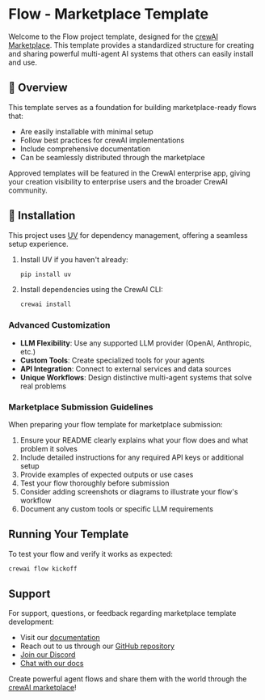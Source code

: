 # Flow - Marketplace Template

Welcome to the Flow project template, designed for the [crewAI Marketplace](https://marketplace.crewai.com). This template provides a standardized structure for creating and sharing powerful multi-agent AI systems that others can easily install and use.

## 🚀 Overview

This template serves as a foundation for building marketplace-ready flows that:

- Are easily installable with minimal setup
- Follow best practices for crewAI implementations
- Include comprehensive documentation
- Can be seamlessly distributed through the marketplace

Approved templates will be featured in the CrewAI enterprise app, giving your creation visibility to enterprise users and the broader CrewAI community.

## 🔧 Installation

This project uses [UV](https://docs.astral.sh/uv/) for dependency management, offering a seamless setup experience.

1. Install UV if you haven't already:
   ```bash
   pip install uv
   ```

2. Install dependencies using the CrewAI CLI:
   ```bash
   crewai install
   ```

### Advanced Customization

- **LLM Flexibility**: Use any supported LLM provider (OpenAI, Anthropic, etc.)
- **Custom Tools**: Create specialized tools for your agents
- **API Integration**: Connect to external services and data sources
- **Unique Workflows**: Design distinctive multi-agent systems that solve real problems

### Marketplace Submission Guidelines

When preparing your flow template for marketplace submission:

1. Ensure your README clearly explains what your flow does and what problem it solves
2. Include detailed instructions for any required API keys or additional setup
3. Provide examples of expected outputs or use cases
4. Test your flow thoroughly before submission
5. Consider adding screenshots or diagrams to illustrate your flow's workflow
6. Document any custom tools or specific LLM requirements

## Running Your Template

To test your flow and verify it works as expected:

```bash
crewai flow kickoff
```
## Support

For support, questions, or feedback regarding marketplace template development:

- Visit our [documentation](https://docs.crewai.com)
- Reach out to us through our [GitHub repository](https://github.com/joaomdmoura/crewai)
- [Join our Discord](https://discord.com/invite/X4JWnZnxPb)
- [Chat with our docs](https://chatg.pt/DWjSBZn)

Create powerful agent flows and share them with the world through the [crewAI marketplace](https://marketplace.crewai.com)!

